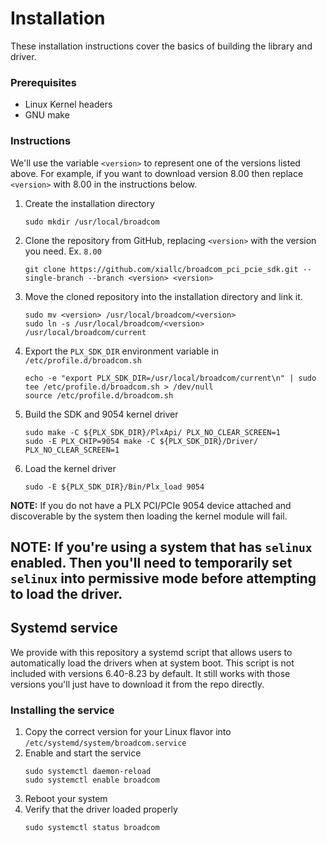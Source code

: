 # Installation
These installation instructions cover the basics of building the library and driver. 

### Prerequisites
* Linux Kernel headers
* GNU make

### Instructions
We'll use the variable `<version>` to represent one of the versions listed above. For example, if
you want to download version 8.00 then replace `<version>` with 8.00 in the instructions below.

1. Create the installation directory
   ```shell
   sudo mkdir /usr/local/broadcom
   ```
1. Clone the repository from GitHub, replacing `<version>` with the version you need. Ex. `8.00`
   ```shell
   git clone https://github.com/xiallc/broadcom_pci_pcie_sdk.git --single-branch --branch <version> <version>
   ```
1. Move the cloned repository into the installation directory and link it.
   ```shell script
   sudo mv <version> /usr/local/broadcom/<version>
   sudo ln -s /usr/local/broadcom/<version> /usr/local/broadcom/current
   ```
2. Export the `PLX_SDK_DIR` environment variable in `/etc/profile.d/broadcom.sh`
   ```shell script
   echo -e "export PLX_SDK_DIR=/usr/local/broadcom/current\n" | sudo tee /etc/profile.d/broadcom.sh > /dev/null
   source /etc/profile.d/broadcom.sh
   ```
2. Build the SDK and 9054 kernel driver
   ```shell script
   sudo make -C ${PLX_SDK_DIR}/PlxApi/ PLX_NO_CLEAR_SCREEN=1
   sudo -E PLX_CHIP=9054 make -C ${PLX_SDK_DIR}/Driver/ PLX_NO_CLEAR_SCREEN=1
   ```
4. Load the kernel driver
    ```shell script
    sudo -E ${PLX_SDK_DIR}/Bin/Plx_load 9054
    ```
**NOTE:** If you do not have a PLX PCI/PCIe 9054 device attached and discoverable by the system then
loading the kernel module will fail.

**NOTE:** If you're using a system that has `selinux` enabled. Then you'll need to temporarily
set `selinux` into permissive mode before attempting to load the driver.
----
## Systemd service
We provide with this repository a systemd script that allows users to automatically load the drivers
when at system boot. This script is not included with versions 6.40-8.23 by default. It still works
with those versions you'll just have to download it from the repo directly.

### Installing the service
1. Copy the correct version for your Linux flavor into `/etc/systemd/system/broadcom.service`
2. Enable and start the service
   ```shell
   sudo systemctl daemon-reload
   sudo systemctl enable broadcom
   ```
3. Reboot your system
4. Verify that the driver loaded properly
   ```shell
   sudo systemctl status broadcom
   ```

